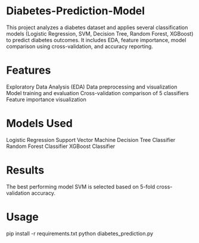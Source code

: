 # Diabetes-Prediction-Model
This project analyzes a diabetes dataset and applies several classification models (Logistic Regression, SVM, Decision Tree, Random Forest, XGBoost) to predict diabetes outcomes. It includes EDA, feature importance, model comparison using cross-validation, and accuracy reporting.

# Features
Exploratory Data Analysis (EDA)
Data preprocessing and visualization
Model training and evaluation
Cross-validation comparison of 5 classifiers
Feature importance visualization

# Models Used
Logistic Regression
Support Vector Machine
Decision Tree Classifier
Random Forest Classifier
XGBoost Classifier

# Results
The best performing model SVM is selected based on 5-fold cross-validation accuracy.

# Usage
pip install -r requirements.txt
python diabetes_prediction.py
